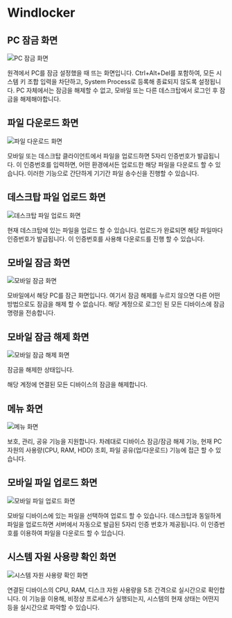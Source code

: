 # Windlocker

## PC 잠금 화면

![PC 잠금 화면](images/1.png)

원격에서 PC를 잠금 설정했을 때 뜨는 화면입니다. Ctrl+Alt+Del를 포함하여, 모든 시스템 키 조합 입력을 차단하고, System Process로 등록해 종료되지 않도록 설정됩니다. PC 자체에서는 잠금을 해제할 수 없고, 모바일 또는 다른 데스크탑에서 로그인 후 잠금을 해제해야합니다.

## 파일 다운로드 화면

![파일 다운로드 화면](images/2.png)

모바일 또는 데스크탑 클라이언트에서 파일을 업로드하면 5자리 인증번호가 발급됩니다. 이 인증번호를 입력하면, 어떤 환경에서든 업로드한 해당 파일을 다운로드 할 수 있습니다. 이러한 기능으로 간단하게 기기간 파일 송수신을 진행할 수 있습니다.

## 데스크탑 파일 업로드 화면

![데스크탑 파일 업로드 화면](images/3.png)

현재 데스크탑에 있는 파일을 업로드 할 수 있습니다. 업로드가 완료되면 해당 파일마다 인증번호가 발급됩니다. 이 인증번호를 사용해 다운로드를 진행 할 수 있습니다.

## 모바일 잠금 화면

![모바일 잠금 화면](images/4.png)

모바일에서 해당 PC를 잠근 화면입니다. 여기서 잠금 해제를 누르지 않으면 다른 어떤 방법으로도 잠금을 해제 할 수 없습니다. 해당 계정으로 로그인 된 모든 디바이스에 잠금 명령을 전송합니다.

## 모바일 잠금 해제 화면

![모바일 잠금 해제 화면](images/5.png)

잠금을 해제한 상태입니다.

해당 계정에 연결된 모든 디바이스의 잠금을 해제합니다.

## 메뉴 화면

![메뉴 화면](images/6.png)

보호, 관리, 공유 기능을 지원합니다. 차례대로 디바이스 잠금/잠금 해제 기능, 현재 PC 자원의 사용량(CPU, RAM, HDD) 조회, 파일 공유(업/다운로드) 기능에 접근 할 수 있습니다.

## 모바일 파일 업로드 화면

![모바일 파일 업로드 화면](images/7.png)

모바일 디바이스에 있는 파일을 선택하여 업로드 할 수 있습니다.
데스크탑과 동일하게 파일을 업로드하면 서버에서 자동으로 발급된 5자리 인증 번호가 제공됩니다. 이 인증번호를 이용하여 파일을 다운로드 할 수 있습니다.

## 시스템 자원 사용량 확인 화면

![시스템 자원 사용량 확인 화면](images/8.png)

연결된 디바이스의 CPU, RAM, 디스크 자원 사용량을 5초 간격으로 실시간으로 확인합니다. 이 기능을 이용해, 비정상 프로세스가 실행되는지, 시스템의 현재 상태는 어떤지 등을 실시간으로 파악할 수 있습니다.
